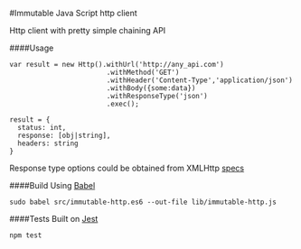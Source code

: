 #Immutable Java Script http client

Http client with pretty simple chaining API

####Usage

```
var result = new Http().withUrl('http://any_api.com')
                        .withMethod('GET')
                        .withHeader('Content-Type','application/json')
                        .withBody({some:data})
                        .withResponseType('json')
                        .exec();
```

```
result = {
  status: int,
  response: [obj|string],
  headers: string
}
```

Response type options could be obtained from XMLHttp [specs](https://developer.mozilla.org/en-US/docs/Web/API/XMLHttpRequest)

####Build
Using [Babel](https://babeljs.io)
```
sudo babel src/immutable-http.es6 --out-file lib/immutable-http.js
```

####Tests
Built on [Jest](http://facebook.github.io/jest/)
```
npm test
```
